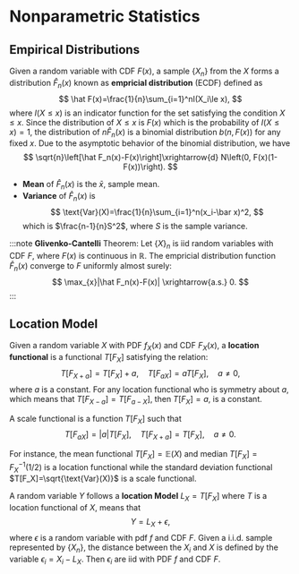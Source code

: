 # Nonparametric Statistics

## Empirical Distributions

Given a random variable with CDF $F(x)$, a sample $\lbrace X_n\rbrace$ from the $X$ forms a distribution $\hat F_n(x)$ known as **empricial distribution** (ECDF) defined as
$$
\hat F(x)=\frac{1}{n}\sum_{i=1}^nI(X_i\le x),
$$
where $I(X\le x)$ is an indicator function for the set satisfying the condition $X\le x$. Since the distribution of $X\le x$ is $F(x)$ which is the probability of $I(X\le x)=1$, the distribution of $n\hat F_n(x)$ is a binomial distribution $b(n,F(x))$ for any fixed $x$. Due to the asymptotic behavior of the binomial distribution, we have
$$
\sqrt{n}\left[\hat F_n(x)-F(x)\right]\xrightarrow{d} N\left(0, F(x)(1-F(x))\right).
$$

* **Mean** of $\hat F_n(x)$ is the $\bar x$, sample mean.
* **Variance** of $\hat F_n(x)$ is 
$$
\text{Var}(X)=\frac{1}{n}\sum_{i=1}^n(x_i-\bar x)^2,
$$
which is $\frac{n-1}{n}S^2$, where $S$ is the sample variance.

:::note **Glivenko-Cantelli** Theorem: 
Let $\lbrace X\rbrace_n$ is iid random variables with CDF $F$, where $F(x)$ is continuous in $\mathbb{R}$. The empricial distribution function $\hat F_n(x)$ converge to $F$ uniformly almost surely:
$$
\max_{x}|\hat F_n(x)-F(x)| \xrightarrow{a.s.} 0.
$$
:::

## Location Model

Given a random variable $X$ with PDF $f_X(x)$ and CDF $F_X(x)$, a **location functional** is a functional $T[F_X]$ satisfying the relation:
$$
T[F_{X+a}]=T[F_X]+a,\quad T[F_{aX}] = aT[F_X],\quad a\ne 0,
$$
where $a$ is a constant. For any location functional who is symmetry about $a$, which means that $T[F_{X-a}]=T[F_{a-X}]$, then $T[F_X]=a$, is a constant. 

A scale functional is a function $T[F_X]$ such that
$$
T[F_{aX}]=|a|T[F_X],\quad T[F_{X+a}]=T[F_X], \quad a \ne 0.
$$

For instance, the mean functional $T[F_X]=\mathbb{E}(X)$ and median $T[F_X]=F^{-1}_X(1/2)$ is a location functional while the standard deviation functional $T[F_X]=\sqrt{\text{Var}(X)}$ is a scale functional.

A random variable $Y$ follows a **location Model** $L_X=T[F_X]$ where $T$ is a location functional of $X$, means that
$$
Y=L_X+\epsilon,
$$ 
where $\epsilon$ is a random variable with pdf $f$ and CDF $F$. Given a i.i.d. sample represented by $\lbrace X_n\rbrace$, the distance between the $X_i$ and $X$ is defined by the variable $\epsilon_i=X_i-L_X$. Then $\epsilon_i$ are iid with PDF $f$ and CDF $F$. 